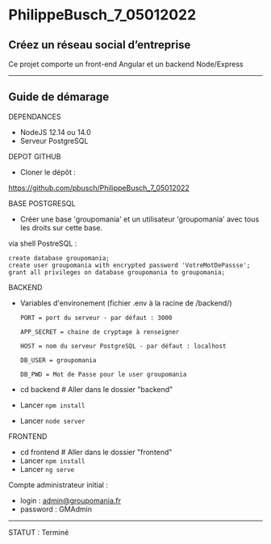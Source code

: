 # PhilippeBusch_7_05012022

## Créez un réseau social d’entreprise

Ce projet comporte un front-end Angular et un backend Node/Express

---

## Guide de démarage

DEPENDANCES

- NodeJS 12.14 ou 14.0
- Serveur PostgreSQL

DEPOT GITHUB

- Cloner le dépôt :

https://github.com/pbusch/PhilippeBusch_7_05012022

BASE POSTGRESQL

- Créer une base 'groupomania' et un utilisateur 'groupomania' avec tous les droits sur cette base.

via shell PostreSQL :

    create database groupomania;
    create user groupomania with encrypted password 'VotreMotDePassse';
    grant all privileges on database groupomania to groupomania;

BACKEND

- Variables d'environement (fichier .env à la racine de /backend/)

      PORT = port du serveur - par défaut : 3000

      APP_SECRET = chaine de cryptage à renseigner

      HOST = nom du serveur PostgreSQL - par défaut : localhost

      DB_USER = groupomania

      DB_PWD = Mot de Passe pour le user groupomania

- cd backend # Aller dans le dossier "backend"
- Lancer `npm install`
- Lancer `node server`

FRONTEND

- cd frontend # Aller dans le dossier "frontend"
- Lancer `npm install`
- Lancer `ng serve`

Compte administrateur initial :

- login : admin@groupomania.fr
- password : GMAdmin

---

STATUT :
Terminé
